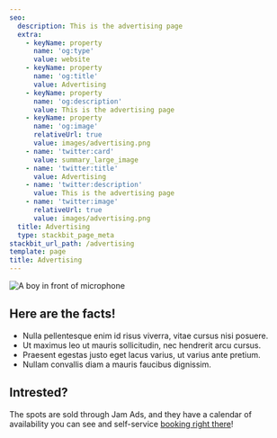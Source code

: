 ```yaml
---
seo:
  description: This is the advertising page
  extra:
    - keyName: property
      name: 'og:type'
      value: website
    - keyName: property
      name: 'og:title'
      value: Advertising
    - keyName: property
      name: 'og:description'
      value: This is the advertising page
    - keyName: property
      name: 'og:image'
      relativeUrl: true
      value: images/advertising.png
    - name: 'twitter:card'
      value: summary_large_image
    - name: 'twitter:title'
      value: Advertising
    - name: 'twitter:description'
      value: This is the advertising page
    - name: 'twitter:image'
      relativeUrl: true
      value: images/advertising.png
  title: Advertising
  type: stackbit_page_meta
stackbit_url_path: /advertising
template: page
title: Advertising
---
```


![A boy in front of microphone](https://cdn.sanity.io/images/3vjzdfdp/production/e3cf5f6e753fe95cc2cfa9080d1619746b5aa800-754x548.png)

## Here are the facts!

- Nulla pellentesque enim id risus viverra, vitae cursus nisi posuere.
- Ut maximus leo ut mauris sollicitudin, nec hendrerit arcu cursus.
- Praesent egestas justo eget lacus varius, ut varius ante pretium.
- Nullam convallis diam a mauris faucibus dignissim.

## Intrested?

The spots are sold through Jam Ads, and they have a calendar of availability you can see and self-service [booking right there](/thank-you)!
